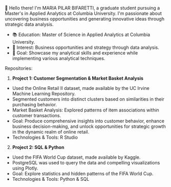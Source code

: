 👋 Hello there! I'm MARIA PILAR BIFARETTI, a graduate student pursuing a Master's in Applied Analytics at Columbia University.
I'm passionate about uncovering business opportunities and generating innovative ideas through strategic data analysis.

- 📚 Education: Master of Science in Applied Analytics at Columbia University.
- 💼 Interest: Business opportunities and strategy through data analysis.
- 🎯 Goal: Showcase my analytical skills and experience while implementing various analytical techniques.

  

Repositories:

1. **Project 1: Customer Segmentation & Market Basket Analysis**
- Used  the Online Retail II dataset, made available by the UC Irvine Machine Learning Repository. 
- Segmented customers into distinct clusters based on similarities in their purchasing behavior.
- Market Basket Analysis: Explored patterns of item associations within customer transactions.
- Goal: Produce comprehensive insights into customer behavior, enhance business decision-making, and unlock opportunities for strategic growth in the dynamic realm of online retail.
- Technologies & Tools: R Studio

2. **Project 2: SQL & Python**
- Used the FIFA World Cup dataset, made available by Kaggle.
- PostgreSQL was used to query the data and compelling visualizations using Plotly.
- Goal: Explore statistics and hidden patterns of the FIFA World Cup. 
- Technologies & Tools: Python & SQL



<!---
pilarbifaretti/pilarbifaretti is a ✨ special ✨ repository because its `README.md` (this file) appears on your GitHub profile.
You can click the Preview link to take a look at your changes.
--->
